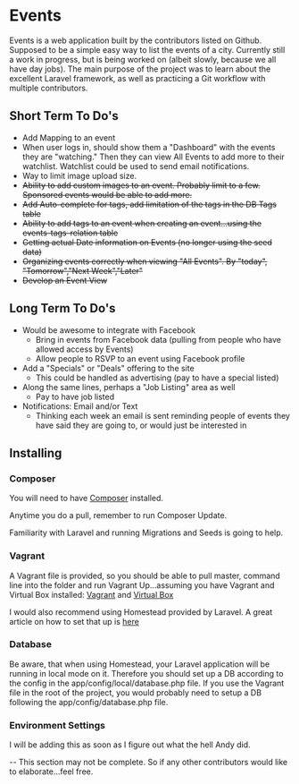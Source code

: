 # Events

Events is a web application built by the contributors listed on Github. Supposed to be a simple easy way to list the events of a city. Currently still a work in progress, but is being worked on (albeit slowly, because we all have day jobs). The main purpose of the project was to learn about the excellent Laravel framework, as well as practicing a Git workflow with multiple contributors. 


## Short Term To Do's

* Add Mapping to an event
* When user logs in, should show them a "Dashboard" with the events they are "watching." Then they can view All Events to add more to their watchlist. Watchlist could be used to send email notifications.
* Way to limit image upload size.
* ~~Ability to add custom images to an event. Probably limit to a few. Sponsored events would be able to add more.~~
* ~~Add Auto-complete for tags, add limitation of the tags in the DB Tags table~~
* ~~Ability to add tags to an event when creating an event...using the events-tags-relation table~~
* ~~Getting actual Date information on Events (no longer using the seed data)~~
* ~~Organizing events correctly when viewing "All Events". By "today", "Tomorrow","Next Week","Later"~~
* ~~Develop an Event View~~


## Long Term To Do's

* Would be awesome to integrate with Facebook
	* Bring in events from Facebook data (pulling from people who have allowed access by Events)
	* Allow people to RSVP to an event using Facebook profile
* Add a "Specials" or "Deals" offering to the site
	* This could be handled as advertising (pay to have a special listed)
* Along the same lines, perhaps a "Job Listing" area as well
	* Pay to have job listed
* Notifications: Email and/or Text
	* Thinking each week an email is sent reminding people of events they have said they are going to, or would just be interested in


## Installing

### Composer
You will need to have [Composer](https://getcomposer.org/) installed. 

Anytime you do a pull, remember to run Composer Update.

Familiarity with Laravel and running Migrations and Seeds is going to help.

### Vagrant
A Vagrant file is provided, so you should be able to pull master, command line into the folder and run Vagrant Up...assuming you have Vagrant and Virtual Box installed: [Vagrant](http://www.vagrantup.com/)  and [Virtual Box](https://www.virtualbox.org/)

I would also recommend using Homestead provided by Laravel. A great article on how to set that up is [here](http://scotch.io/tutorials/php/getting-started-with-laravel-homestead)


### Database
Be aware, that when using Homestead, your Laravel application will be running in local mode on it. Therefore you should set up a DB according to the config in the app/config/local/database.php file. If you use the Vagrant file in the root of the project, you would probably need to setup a DB following the app/config/database.php file.

### Environment Settings
I will be adding this as soon as I figure out what the hell Andy did.

-- This section may not be complete. So if any other contributors would like to elaborate...feel free.
